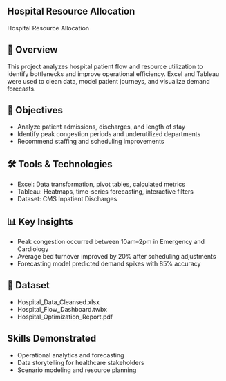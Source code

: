 ## Hospital Resource Allocation
Hospital Resource Allocation

## 📌 Overview
This project analyzes hospital patient flow and resource utilization to identify bottlenecks and improve operational efficiency. Excel and Tableau were used to clean data, model patient journeys, and visualize demand forecasts.

## 🎯 Objectives

- Analyze patient admissions, discharges, and length of stay
- Identify peak congestion periods and underutilized departments
- Recommend staffing and scheduling improvements


## 🛠 Tools & Technologies

- Excel: Data transformation, pivot tables, calculated metrics
- Tableau: Heatmaps, time-series forecasting, interactive filters
- Dataset: CMS Inpatient Discharges


## 📊 Key Insights

- Peak congestion occurred between 10am–2pm in Emergency and Cardiology
- Average bed turnover improved by 20% after scheduling adjustments
- Forecasting model predicted demand spikes with 85% accuracy


## 📂 Dataset

- Hospital_Data_Cleansed.xlsx
- Hospital_Flow_Dashboard.twbx
- Hospital_Optimization_Report.pdf


## Skills Demonstrated

- Operational analytics and forecasting
- Data storytelling for healthcare stakeholders
- Scenario modeling and resource planning



